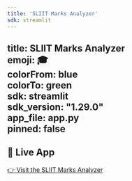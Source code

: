 ```yaml
---
title: 'SLIIT Marks Analyzer'
sdk: streamlit
---
```


title: SLIIT Marks Analyzer  
emoji: 🎓  
colorFrom: blue  
colorTo: green  
sdk: streamlit  
sdk_version: "1.29.0"  
app_file: app.py  
pinned: false  
---

## 🔗 Live App

[👉 Visit the SLIIT Marks Analyzer ](https://huggingface.co/spaces/Dilshaprathibha/sliitMarksAnalyzer)
